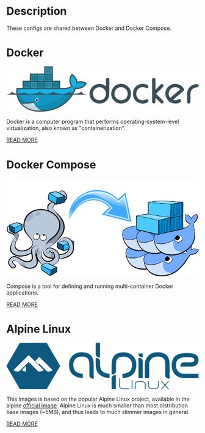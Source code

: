 # Description

These configs are shared between Docker and Docker Compose.

# Docker

![Docker](/images/docker.png)

Docker is a computer program that performs operating-system-level virtualization, also known as "containerization".

[READ MORE](https://www.docker.com)

# Docker Compose

![Docker Compose](/images/docker-compose.png)

Compose is a tool for defining and running multi-container Docker applications.

[READ MORE](https://docs.docker.com/compose/overview/)

# Alpine Linux

![Alpine Linux](/images/alpine-linux.svg)

This images is based on the popular Alpine Linux project, available in the alpine [official image](https://hub.docker.com/_/alpine/).
Alpine Linux is much smaller than most distribution base images (~5MB), and thus leads to much slimmer images in general.

[READ MORE](https://alpinelinux.org)
